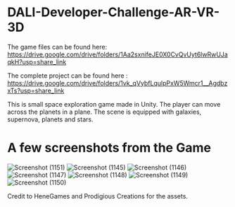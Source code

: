 # DALI-Developer-Challenge-AR-VR-3D

The game files can be found here: https://drive.google.com/drive/folders/1Aa2sxnifeJE0X0CvQvUyt6lwRwUJaqkH?usp=share_link

The complete project can be found here : https://drive.google.com/drive/folders/1vk_qVybfLqulpPxW5Wmcr1__AgdbzxTs?usp=share_link

This is small space exploration game made in Unity. The player can move across the planets in a plane. The scene is equipped with galaxies, supernova, planets and stars.

# A few screenshots from the Game

![Screenshot (1151)](https://github.com/ChowtooriKedari/DALI-Developer-Challenge-AR-VR-3D/assets/53082047/795540f4-5175-43ae-99fb-a938d12b0450)
![Screenshot (1145)](https://github.com/ChowtooriKedari/DALI-Developer-Challenge-AR-VR-3D/assets/53082047/30d31dfd-2f00-4027-8d52-8c8fead957d2)
![Screenshot (1146)](https://github.com/ChowtooriKedari/DALI-Developer-Challenge-AR-VR-3D/assets/53082047/3d520e99-b9da-4220-bf2c-59ec08ddfb31)
![Screenshot (1147)](https://github.com/ChowtooriKedari/DALI-Developer-Challenge-AR-VR-3D/assets/53082047/8d95572a-849b-475b-8e7a-f270a0a59d74)
![Screenshot (1148)](https://github.com/ChowtooriKedari/DALI-Developer-Challenge-AR-VR-3D/assets/53082047/bc532a24-8a13-422e-8357-23c824df1900)
![Screenshot (1149)](https://github.com/ChowtooriKedari/DALI-Developer-Challenge-AR-VR-3D/assets/53082047/d5340331-c243-42b8-9e0a-1d1bbfda8f71)
![Screenshot (1150)](https://github.com/ChowtooriKedari/DALI-Developer-Challenge-AR-VR-3D/assets/53082047/450748b5-1f38-489d-9393-58f796b8cd08)


Credit to HeneGames and Prodigious Creations for the assets.
